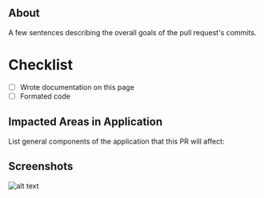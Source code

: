 ## About

A few sentences describing the overall goals of the pull request's commits.

# Checklist

-   [ ] Wrote documentation on this page
-   [ ] Formated code

## Impacted Areas in Application

List general components of the application that this PR will affect:

## Screenshots

![alt text](https://media.giphy.com/media/VVva8V7kEUqFG/giphy.gif 'Logo Title Text 2')
